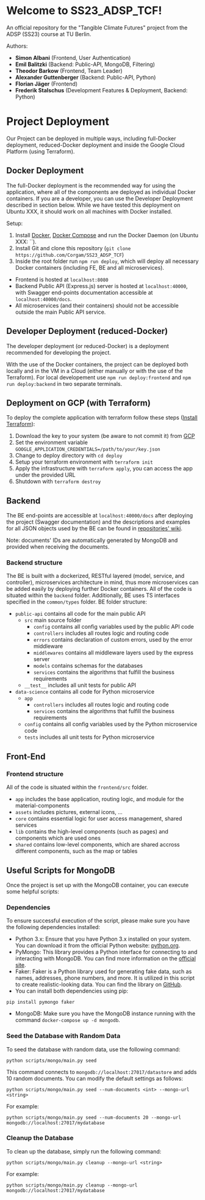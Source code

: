 # Welcome to SS23_ADSP_TCF!

An official repository for the "Tangible Climate Futures" project from the ADSP (SS23) course at TU Berlin.

Authors:

- **Simon Albani** (Frontend, User Authentication)
- **Emil Balitzki** (Backend: Public-API, MongoDB, Filtering)
- **Theodor Barkow** (Frontend, Team Leader)
- **Alexander Guttenberger** (Backend: Public-API, Python)
- **Florian Jäger** (Frontend)
- **Frederik Stalschus** (Development Features & Deployment, Backend: Python)

# Project Deployment

Our Project can be deployed in multiple ways, including full-Docker deployment, reduced-Docker deployment and inside the Google Cloud Platform (using Terraform).

## Docker Deployment

The full-Docker deployment is the recommended way for using the application, where all of the components are deployed as individual Docker containers. If you are a developer, you can use the Developer Deployment described in section below. While we have tested this deployment on Ubuntu XXX, it should work on all machines with Docker installed.

Setup:

1. Install [Docker](https://docs.docker.com/engine/install/), [Docker Compose](https://docs.docker.com/compose/) and run the Docker Daemon (on Ubuntu XXX: ``).
2. Install Git and clone this repository (`git clone https://github.com/Corgam/SS23_ADSP_TCF`)
3. Inside the root folder run `npm run deploy`, which will deploy all necessary Docker containers (including FE, BE and all microservices).

- Frontend is hosted at `localhost:8080`
- Backend Public API (Express.js) server is hosted at `localhost:40000`, with Swagger end-points documentation accessible at `localhost:40000/docs`.
- All microservices (and their containers) should not be accessible outside the main Public API service.

## Developer Deployment (reduced-Docker)

The developer deployment (or reduced-Docker) is a deployment recommended for developing the project.

With the use of the Docker containers, the project can be deployed both locally and in the VM in a Cloud (either manually or with the use of the Terraform). For local developement use `npm run deploy:frontend` and `npm run deploy:backend` in two separate terminals.

## Deployment on GCP (with Terraform)

To deploy the complete application with terraform follow these steps ([Install Terraform](https://developer.hashicorp.com/terraform/downloads)):

1. Download the key to your system (be aware to not commit it) from [GCP](https://console.cloud.google.com/iam-admin/serviceaccounts/details/104857105655565907431/keys?project=adsp-387109&supportedpurview=project)
2. Set the environment variable `GOOGLE_APPLICATION_CREDENTIALS=/path/to/your/key.json`
3. Change to deploy directory with `cd deploy`
4. Setup your terraform environment with `terraform init`
5. Apply the infrastructure with `terraform apply`, you can access the app under the provided URL
6. Shutdown with `terraform destroy`

## Backend

The BE end-points are accessible at `localhost:40000/docs` after deploying the project (Swagger documentation) and the descriptions and examples for all JSON objects used by the BE can be found in [repositories' wiki](https://github.com/Corgam/SS23_ADSP_TCF/wiki).

Note: documents' IDs are automatically generated by MongoDB and provided when receiving the documents.

### Backend structure

The BE is built with a dockerized, RESTful layered (model, service, and controller), microservices architecture in mind, thus more microservices can be added easily by deploying further Docker containers.
All of the code is situated within the `backend` folder.
Additionally, BE uses TS interfaces specified in the `common/types` folder. BE folder structure:

- `public-api` contains all code for the main public API
  - `src` main source folder
    - `config` contains all config variables used by the public API code
    - `controllers` includes all routes logic and routing code
    - `errors` contains declaration of custom errors, used by the error middleware
    - `middlewares` contains all middleware layers used by the express server
    - `models` contains schemas for the databases
    - `services` contains the algorithms that fulfill the business requirements
  - `__test__` includes all unit tests for public API
- `data-science` contains all code for Python microservice
  - `app`
    - `controllers` includes all routes logic and routing code
    - `services` contains the algorithms that fulfill the business requirements
  - `config` contains all config variables used by the Python microservice code
  - `tests` includes all unit tests for Python microservice

## Front-End

### Frontend structure

All of the code is situated within the `frontend/src` folder.

- `app` includes the base application, routing logic, and module for the material-components
- `assets` includes pictures, external icons, ...
- `core` contains essential logic for user access management, shared services
- `lib` contains the high-level components (such as pages) and components which are used ones
- `shared` contains low-level components, which are shared accross different components, such as the map or tables

## Useful Scripts for MongoDB

Once the project is set up with the MongoDB container, you can execute some helpful scripts:

### Dependencies

To ensure successful execution of the script, please make sure you have the following dependencies installed:

- Python 3.x: Ensure that you have Python 3.x installed on your system. You can download it from the official Python website: [python.org](https://www.python.org/).
- PyMongo: This library provides a Python interface for connecting to and interacting with MongoDB. You can find more information on the [official site](https://www.mongodb.com/docs/drivers/pymongo/).
- Faker: Faker is a Python library used for generating fake data, such as names, addresses, phone numbers, and more. It is utilized in this script to create realistic-looking data. You can find the library on [GitHub](https://github.com/joke2k/faker).
- You can install both dependencies using pip:

```
pip install pymongo faker
```

- MongoDB: Make sure you have the MongoDB instance running with the command `docker-compose up -d mongodb`.

### Seed the Database with Random Data

To seed the database with random data, use the following command:

```
python scripts/mongo/main.py seed
```

This command connects to `mongodb://localhost:27017/datastore` and adds 10 random documents. You can modify the default settings as follows:

```
python scripts/mongo/main.py seed --num-documents <int> --mongo-url <string>
```

For example:

```
python scripts/mongo/main.py seed --num-documents 20 --mongo-url mongodb://localhost:27017/mydatabase
```

### Cleanup the Database

To clean up the database, simply run the following command:

```
python scripts/mongo/main.py cleanup --mongo-url <string>
```

For example:

```
python scripts/mongo/main.py cleanup --mongo-url mongodb://localhost:27017/mydatabase
```

